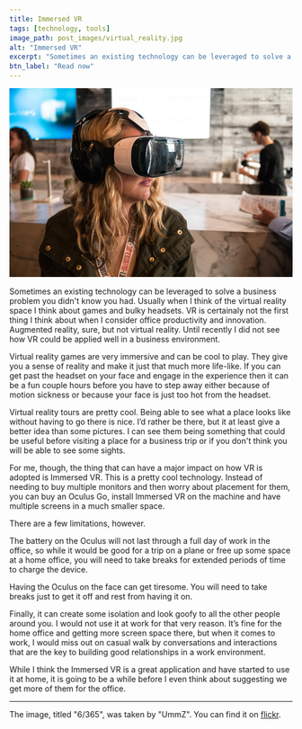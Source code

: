 ```yaml
---
title: Immersed VR
tags: [technology, tools]
image_path: post_images/virtual_reality.jpg
alt: "Immersed VR"
excerpt: "Sometimes an existing technology can be leveraged to solve a business problem you didn't know you had."
btn_label: "Read now"
---
```

![flower][image]

Sometimes an existing technology can be leveraged to solve a business problem you didn't know you had. Usually when I think of the virtual reality space I think about games and bulky headsets. VR is certainaly not the first thing I think about when I consider office productivity and innovation. Augmented reality, sure, but not virtual reality. Until recently I did not see how VR could be applied well in a business environment.

Virtual reality games are very immersive and can be cool to play. They give you a sense of reality and make it just that much more life-like. If you can get past the headset on your face and engage in the experience then it can be a fun couple hours before you have to step away either because of motion sickness or because your face is just too hot from the headset.

Virtual reality tours are pretty cool. Being able to see what a place looks like without having to go there is nice. I’d rather be there, but it at least give a better idea than some pictures. I can see them being something that could be useful before visiting a place for a business trip or if you don't think you will be able to see some sights.

For me, though, the thing that can have a major impact on how VR is adopted is Immersed VR. This is a pretty cool technology. Instead of needing to buy multiple monitors and then worry about placement for them, you can buy an Oculus Go, install Immersed VR on the machine and have multiple screens in a much smaller space.

There are a few limitations, however.

The battery on the Oculus will not last through a full day of work in the office, so while it would  be good for a trip on a plane or free up some space at a home office, you will need to take breaks for extended periods of time to charge the device.

Having the Oculus on the face can get tiresome. You will need to take breaks just to get it off and rest from having it on.

Finally, it can create some isolation and look goofy to all the other people around you. I would not use it at work for that very reason. It’s fine for the home office and getting more screen space there, but when it comes to work, I would miss out on casual walk by conversations and interactions that are the key to building good relationships in a work environment.

While I think the Immersed VR is a great application and have started to use it at home, it is going to be a while before I even think about suggesting we get more of them for the office.

---
The image, titled "6/365", was taken by "UmmZ". You can find it on [flickr][flickr].

[image]: /images/post_images/virtual_reality.jpg
[flickr]: https://www.flickr.com/photos/34143066@N08/3825748813
